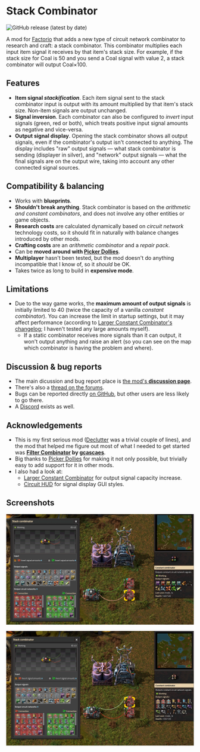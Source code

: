 # Stack Combinator

![GitHub release (latest by date)](https://img.shields.io/github/v/release/modo-lv/factorio-mod-stack-combinator?label=latest%20release)

A mod for [Factorio](http://factorio.com) that adds a new type of circuit network combinator to research and craft: a stack combinator. This combinator multiplies each input item signal it receives by that item's stack size. For example, if the stack size for Coal is 50 and you send a Coal signal with value 2, a stack combinator will output Coal×100.

## Features
* **Item signal *stackification***. Each item signal sent to the stack combinator input is output with its amount multiplied by that item's stack size. Non-item signals are output unchanged.
* **Signal inversion**. Each combinator can also be configured to *invert* input signals (green, red or both), which treats positive input signal amounts as negative and vice-versa.
* **Output signal display**. Opening the stack combinator shows all output signals, even if the combinator's output isn't connected to anything. The display includes "raw" output signals — what stack combinator is sending (displayer in silver), and "network" output signals — what the final signals are on the output wire, taking into account any other connected signal sources.

## Compatibility & balancing

* Works with **blueprints**.
* **Shouldn't break anything**. Stack combinator is based on the *arithmetic and constant combinators*, and does not involve any other entities or game objects.
* **Research costs** are calculated dynamically based on *circuit network* technology costs, so it should fit in naturally with balance changes introduced by other mods.
* **Crafting costs** are an *arithmetic combinator* and a *repair pack*.
* Can be **moved around with [Picker Dollies](https://mods.factorio.com/mod/PickerDollies)**.
* **Multiplayer** hasn't been tested, but the mod doesn't do anything incompatible that I know of, so it *should* be OK.
* Takes twice as long to build in **expensive mode**.

## Limitations
* Due to the way game works, the **maximum amount of output signals** is initially limited to 40 (twice the capacity of a vanilla *constant combinator*). You can increase the limit in startup settings, but it may affect performance (according to [Larger Constant Combinator's changelog](https://mods.factorio.com/mod/Larger-Constant-Combinator/changelog); I haven't tested any large amounts myself).
    * If a static combinator receives more signals than it can output, it won't output anything and raise an alert (so you can see on the map which combinator is having the problem and where).

## Discussion & bug reports
* The main dicussion and bug report place is [the mod's **discussion page**](https://mods.factorio.com/mod/stack-combinator/discussion).
* There's also a [thread on the forums](https://forums.factorio.com/viewtopic.php?f=190&t=94655).
* Bugs can be reported directly [on GitHub](http://github.com/modo-lv/factorio-mod-stack-combinator/issues), but other users are less likely to go there.
* A [Discord](https://discord.gg/K3aHYvak9M) exists as well.

## Acknowledgements
* This is my first serious mod ([Declutter](http://mods.factorio.com/mod/declutter) was a trivial couple of lines), and the mod that helped me figure out most of what I needed to get started was **[Filter Combinator](https://mods.factorio.com/mod/Filter_Combinator) by [gcascaes](https://mods.factorio.com/user/gcascaes)**.
* Big thanks to [Picker Dollies](https://mods.factorio.com/mod/PickerDollies) for making it not only possible, but trivially easy to add support for it in other mods.
* I also had a look at:
    * [Larger Constant Combinator](https://mods.factorio.com/mod/Larger-Constant-Combinator) for output signal capacity increase.
    * [Circuit HUD](https://mods.factorio.com/mod/CircuitHUD) for signal display GUI styles.


## Screenshots
![](screenshots/red.jpg)

![](screenshots/green.jpg)